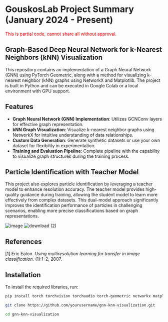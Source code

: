 # GouskosLab Project Summary (January 2024 - Present)

<span style="color:red">This is partial code, cannot share all without approval.</span>


## Graph-Based Deep Neural Network for k-Nearest Neighbors (kNN) Visualization

This repository contains an implementation of a Graph Neural Network (GNN) using PyTorch Geometric, along with a method for visualizing k-nearest neighbor (kNN) graphs using NetworkX and Matplotlib. The project is built in Python and can be executed in Google Colab or a local environment with GPU support.

## Features
- **Graph Neural Network (GNN) Implementation**: Utilizes GCNConv layers for effective graph representation.
- **kNN Graph Visualization**: Visualize k-nearest neighbor graphs using NetworkX for intuitive understanding of data relationships.
- **Custom Data Generation**: Generate synthetic datasets or use your own dataset for flexibility in experimentation.
- **Training and Evaluation Pipeline**: Complete pipeline with the capability to visualize graph structures during the training process.

## Particle Identification with Teacher Model

This project also explores particle identification by leveraging a teacher model to enhance resolution accuracy. The teacher model provides high-quality guidance during training, allowing the student model to learn more effectively from complex datasets. This dual-model approach significantly improves the identification performance of particles in challenging scenarios, enabling more precise classifications based on graph representations.

![image](https://github.com/user-attachments/assets/1bd22a69-a493-4055-b3f0-89012fd753fb)
![download (2)](https://github.com/user-attachments/assets/d6cc8ac8-27eb-4c47-9b04-67f6c6b4fc2c)



## References

[1]  Eric Eaton. *Using multiresolution learning for transfer in image classification.* (1):1–2, 2007.

## Installation

To install the required libraries, run:

```bash
pip install torch torchvision torchaudio torch-geometric networkx matplotlib

git clone https://github.com/yourusername/gnn-knn-visualization.git

cd gnn-knn-visualization


